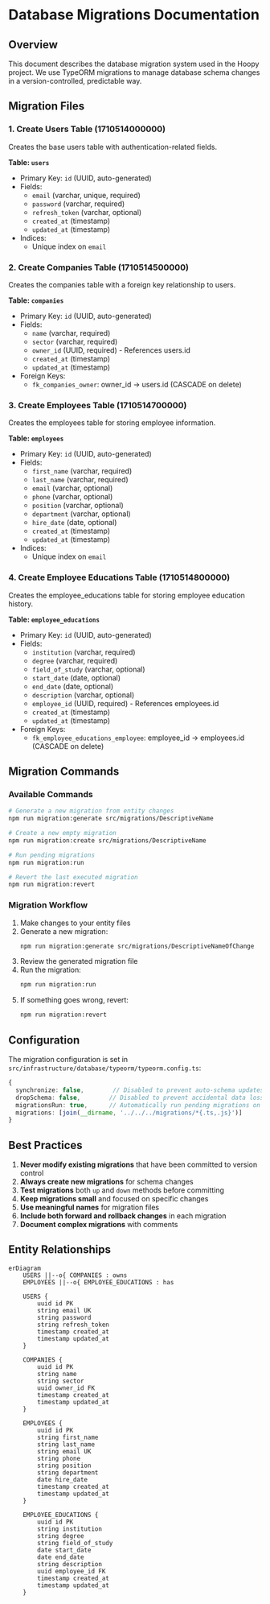 # Database Migrations Documentation

## Overview
This document describes the database migration system used in the Hoopy project. We use TypeORM migrations to manage database schema changes in a version-controlled, predictable way.

## Migration Files

### 1. Create Users Table (1710514000000)
Creates the base users table with authentication-related fields.

**Table: `users`**
- Primary Key: `id` (UUID, auto-generated)
- Fields:
  - `email` (varchar, unique, required)
  - `password` (varchar, required)
  - `refresh_token` (varchar, optional)
  - `created_at` (timestamp)
  - `updated_at` (timestamp)
- Indices:
  - Unique index on `email`

### 2. Create Companies Table (1710514500000)
Creates the companies table with a foreign key relationship to users.

**Table: `companies`**
- Primary Key: `id` (UUID, auto-generated)
- Fields:
  - `name` (varchar, required)
  - `sector` (varchar, required)
  - `owner_id` (UUID, required) - References users.id
  - `created_at` (timestamp)
  - `updated_at` (timestamp)
- Foreign Keys:
  - `fk_companies_owner`: owner_id → users.id (CASCADE on delete)

### 3. Create Employees Table (1710514700000)
Creates the employees table for storing employee information.

**Table: `employees`**
- Primary Key: `id` (UUID, auto-generated)
- Fields:
  - `first_name` (varchar, required)
  - `last_name` (varchar, required)
  - `email` (varchar, optional)
  - `phone` (varchar, optional)
  - `position` (varchar, optional)
  - `department` (varchar, optional)
  - `hire_date` (date, optional)
  - `created_at` (timestamp)
  - `updated_at` (timestamp)
- Indices:
  - Unique index on `email`

### 4. Create Employee Educations Table (1710514800000)
Creates the employee_educations table for storing employee education history.

**Table: `employee_educations`**
- Primary Key: `id` (UUID, auto-generated)
- Fields:
  - `institution` (varchar, required)
  - `degree` (varchar, required)
  - `field_of_study` (varchar, optional)
  - `start_date` (date, optional)
  - `end_date` (date, optional)
  - `description` (varchar, optional)
  - `employee_id` (UUID, required) - References employees.id
  - `created_at` (timestamp)
  - `updated_at` (timestamp)
- Foreign Keys:
  - `fk_employee_educations_employee`: employee_id → employees.id (CASCADE on delete)

## Migration Commands

### Available Commands
```bash
# Generate a new migration from entity changes
npm run migration:generate src/migrations/DescriptiveName

# Create a new empty migration
npm run migration:create src/migrations/DescriptiveName

# Run pending migrations
npm run migration:run

# Revert the last executed migration
npm run migration:revert
```

### Migration Workflow
1. Make changes to your entity files
2. Generate a new migration:
   ```bash
   npm run migration:generate src/migrations/DescriptiveNameOfChange
   ```
3. Review the generated migration file
4. Run the migration:
   ```bash
   npm run migration:run
   ```
5. If something goes wrong, revert:
   ```bash
   npm run migration:revert
   ```

## Configuration

The migration configuration is set in `src/infrastructure/database/typeorm/typeorm.config.ts`:

```typescript
{
  synchronize: false,        // Disabled to prevent auto-schema updates
  dropSchema: false,        // Disabled to prevent accidental data loss
  migrationsRun: true,      // Automatically run pending migrations on startup
  migrations: [join(__dirname, '../../../migrations/*{.ts,.js}')]
}
```

## Best Practices

1. **Never modify existing migrations** that have been committed to version control
2. **Always create new migrations** for schema changes
3. **Test migrations** both `up` and `down` methods before committing
4. **Keep migrations small** and focused on specific changes
5. **Use meaningful names** for migration files
6. **Include both forward and rollback changes** in each migration
7. **Document complex migrations** with comments

## Entity Relationships

```mermaid
erDiagram
    USERS ||--o{ COMPANIES : owns
    EMPLOYEES ||--o{ EMPLOYEE_EDUCATIONS : has
    
    USERS {
        uuid id PK
        string email UK
        string password
        string refresh_token
        timestamp created_at
        timestamp updated_at
    }
    
    COMPANIES {
        uuid id PK
        string name
        string sector
        uuid owner_id FK
        timestamp created_at
        timestamp updated_at
    }
    
    EMPLOYEES {
        uuid id PK
        string first_name
        string last_name
        string email UK
        string phone
        string position
        string department
        date hire_date
        timestamp created_at
        timestamp updated_at
    }
    
    EMPLOYEE_EDUCATIONS {
        uuid id PK
        string institution
        string degree
        string field_of_study
        date start_date
        date end_date
        string description
        uuid employee_id FK
        timestamp created_at
        timestamp updated_at
    }
``` 